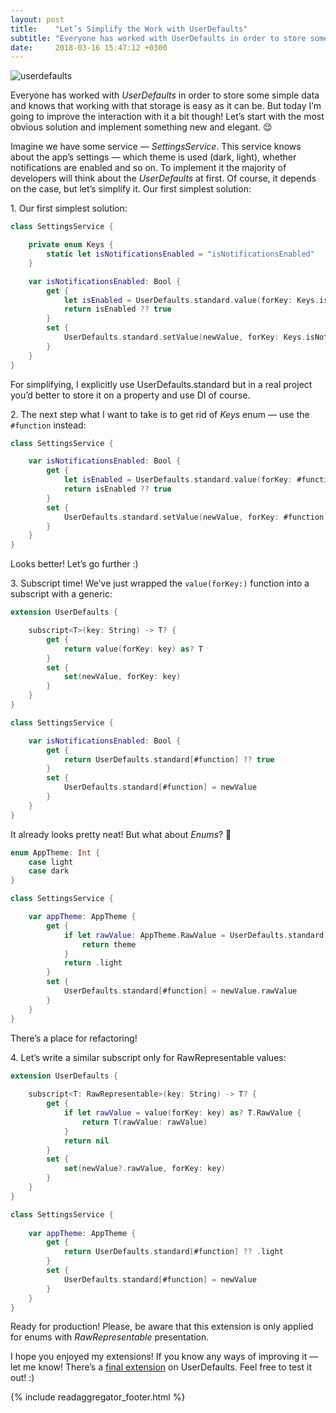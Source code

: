 ```yaml
---
layout: post
title:    "Let’s Simplify the Work with UserDefaults"
subtitle: "Everyone has worked with UserDefaults in order to store some simple data and knows that working with that storage is easy as it can be. But today I’m going to improve the interaction with it a bit though!"
date:     2018-03-16 15:47:12 +0300 
---
```


![userdefaults](/assets/images/userdefaults.png)

Everyone has worked with *UserDefaults* in order to store some simple data and knows that working with that storage is easy as it can be. But today I’m going to improve the interaction with it a bit though! Let’s start with the most obvious solution and implement something new and elegant. 😌

Imagine we have some service — *SettingsService*. This service knows about the app’s settings — which theme is used (dark, light), whether notifications are enabled and so on. To implement it the majority of developers will think about the *UserDefaults* at first. Of course, it depends on the case, but let’s simplify it.
Our first simplest solution:

<span>1.</span> Our first simplest solution:

```swift
class SettingsService {

    private enum Keys {
        static let isNotificationsEnabled = "isNotificationsEnabled"
    }

    var isNotificationsEnabled: Bool {
        get {
            let isEnabled = UserDefaults.standard.value(forKey: Keys.isNotificationsEnabled) as? Bool
            return isEnabled ?? true
        }
        set {
            UserDefaults.standard.setValue(newValue, forKey: Keys.isNotificationsEnabled)
        }
    }
}
```

For simplifying, I explicitly use UserDefaults.standard but in a real project you’d better to store it on a property and use DI of course.

<span>2.</span> The next step what I want to take is to get rid of *Keys* enum — use the `#function` instead:


```swift
class SettingsService {

    var isNotificationsEnabled: Bool {
        get {
            let isEnabled = UserDefaults.standard.value(forKey: #function) as? Bool
            return isEnabled ?? true
        }
        set {
            UserDefaults.standard.setValue(newValue, forKey: #function)
        }
    }
}
```

Looks better! Let’s go further :)

<span>3.</span> Subscript time! We’ve just wrapped the `value(forKey:)` function into a subscript with a generic:

```swift
extension UserDefaults {

    subscript<T>(key: String) -> T? {
        get {
            return value(forKey: key) as? T
        }
        set {
            set(newValue, forKey: key)
        }
    }
}

class SettingsService {

    var isNotificationsEnabled: Bool {
        get {
            return UserDefaults.standard[#function] ?? true
        }
        set {
            UserDefaults.standard[#function] = newValue
        }
    }
}
```

It already looks pretty neat! But what about *Enums*? 🤔

```swift
enum AppTheme: Int {
    case light
    case dark
}

class SettingsService {

    var appTheme: AppTheme {
        get {
            if let rawValue: AppTheme.RawValue = UserDefaults.standard[#function], let theme = AppTheme(rawValue: rawValue) {
                return theme
            }
            return .light
        }
        set {
            UserDefaults.standard[#function] = newValue.rawValue
        }
    }
}
```

There’s a place for refactoring!

<span>4.</span> Let’s write a similar subscript only for RawRepresentable values:

```swift
extension UserDefaults {
    
    subscript<T: RawRepresentable>(key: String) -> T? {
        get {
            if let rawValue = value(forKey: key) as? T.RawValue {
                return T(rawValue: rawValue)
            }
            return nil
        }
        set {
            set(newValue?.rawValue, forKey: key)
        }
    }
}

class SettingsService {
    
    var appTheme: AppTheme {
        get {
            return UserDefaults.standard[#function] ?? .light
        }
        set {
            UserDefaults.standard[#function] = newValue
        }
    }
}
```

Ready for production! Please, be aware that this extension is only applied for enums with *RawRepresentable* presentation.

I hope you enjoyed my extensions! If you know any ways of improving it — let me know! There’s a [final extension](https://gist.github.com/Otbivnoe/04b8bd7984fba0cb58ca7f136fd95582) on UserDefaults. Feel free to test it out! :)

{% include readaggregator_footer.html %}